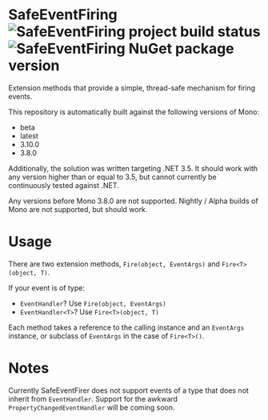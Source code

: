 # SafeEventFiring ![SafeEventFiring project build status](https://travis-ci.org/Udellgames/SafeEventFiring.svg?branch=master) ![SafeEventFiring NuGet package version](https://img.shields.io/nuget/v/SafeEventFiring.svg)

Extension methods that provide a simple, thread-safe mechanism for firing events.

This repository is automatically built against the following versions of Mono:
  - beta
  - latest
  - 3.10.0
  - 3.8.0
  
Additionally, the solution was written targeting .NET 3.5. It should work with any version higher than or equal to 3.5, but cannot currently be continuously tested against .NET.
  
Any versions before Mono 3.8.0 are not supported. Nightly / Alpha builds of Mono are not supported, but should work.

# Usage
There are two extension methods, `Fire(object, EventArgs)` and `Fire<T>(object, T)`.

If your event is of type:

* `EventHandler`? Use `Fire(object, EventArgs)`
* `EventHandler<T>`? Use `Fire<T>(object, T)`

Each method takes a reference to the calling instance and an `EventArgs` instance, or subclass of `EventArgs` in the case of `Fire<T>()`.

# Notes
Currently SafeEventFirer does not support events of a type that does not inherit from `EventHandler`. Support for the awkward `PropertyChangedEventHandler` will be coming soon.